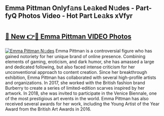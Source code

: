 ## Emma Pittman Onlyf𝚊ns Le𝚊ked N𝚞des - Part-fyQ Photos Video - Hot Part Le𝚊ks xVfyr

# <h2><a href="http://ab49110.deff.icu/?id=Emma+Pittman">🔗 New 👉🔴 Emma Pittman VIDEO Photos</a></h2>

[![Emma Pittman N𝚞des](https://i.imgur.com/rIISA9y.gif)](http://ab49110.deff.icu/?id=Emma+Pittman)
Emma Pittman is a controversial figure who has gained notoriety for her unique brand of online presence. Combining elements of gaming, eroticism, and dark humor, she has amassed a large and dedicated following, but also faced intense criticism for her unconventional approach to content creation. Since her breakthrough exhibition, Emma Pittman has collaborated with several high-profile artists and organizations. In 2017, she worked with the British fashion brand Burberry to create a series of limited-edition scarves inspired by her artwork. In 2018, she was invited to participate in the Venice Biennale, one of the most prestigious art events in the world. Emma Pittman has also received several awards for her work, including the Young Artist of the Year Award from the British Art Awards in 2016.
